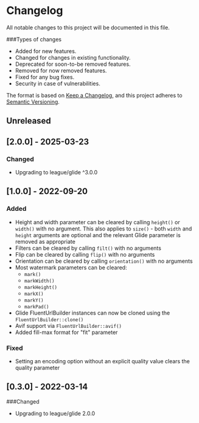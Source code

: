 # Changelog

All notable changes to this project will be documented in this file.

###Types of changes
- Added for new features.
- Changed for changes in existing functionality.
- Deprecated for soon-to-be removed features.
- Removed for now removed features.
- Fixed for any bug fixes.
- Security in case of vulnerabilities.

The format is based on [Keep a Changelog](https://keepachangelog.com/en/1.0.0/),
and this project adheres to [Semantic Versioning](https://semver.org/spec/v2.0.0.html).

## Unreleased

## [2.0.0] - 2025-03-23
### Changed
- Upgrading to league/glide ^3.0.0

## [1.0.0] - 2022-09-20

### Added
- Height and width parameter can be cleared by calling `height()` or `width()` with no argument.
  This also applies to `size()` - both `width` and `height` arguments are optional and the 
  relevant Glide parameter is removed as appropriate
- Filters can be cleared by calling `filt()` with no arguments
- Flip can be cleared by calling `flip()` with no arguments
- Orientation can be cleared by calling `orientation()` with no arguments
- Most watermark parameters can be cleared:
  - `mark()`
  - `markWidth()`
  - `markHeight()`
  - `markX()`
  - `markY()`
  - `markPad()`
- Glide FluentUrlBuilder instances can now be cloned using the `FluentUrlBuilder::clone()`
- Avif support via `FluentUrlBuilder::avif()`
- Added fill-max format for "fit" parameter

### Fixed
- Setting an encoding option without an explicit quality value clears the quality parameter

## [0.3.0] - 2022-03-14

###Changed
- Upgrading to league/glide 2.0.0